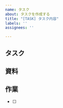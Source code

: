 ```yaml
---
name: タスク
about: タスクを作成する
title: "[TASK] タスク内容"
labels: ''
assignees: ''

---
```


## タスク　<!-- タスク内容を明確かつ簡潔に説明してください。 -->

## 資料　<!-- 資料があれば、追加してください。 -->

## 作業　<!-- 作業内容を箇条書きで記述しください。 -->

- [ ] 
